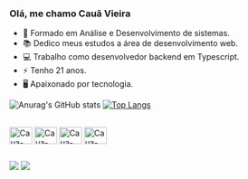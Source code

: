 ### Olá, me chamo Cauã Vieira

- 🌱 Formado em Análise e Desenvolvimento de sistemas.
- 📚 Dedico meus estudos a área de desenvolvimento web.
- 💻 Trabalho como desenvolvedor backend em Typescript.
- ⚡ Tenho 21 anos.
- 🖥️ Apaixonado por tecnologia.


![Anurag's GitHub stats](https://github-readme-stats.vercel.app/api?username=Caua-Vieira&show_icons=true&theme=highcontrast)
[![Top Langs](https://github-readme-stats.vercel.app/api/top-langs/?username=Caua-Vieira&theme=highcontrast&langs_count=8)](https://github.com/Caua-Vieiragithub-readme-stats)

<div style="display: inline_block"><br>
  <img align="center" alt="Caua-Vieira-Node.js" height="30" width="40" src="https://cdn.jsdelivr.net/gh/devicons/devicon@latest/icons/nodejs/nodejs-plain-wordmark.svg">
  <img align="center" alt="Caua-Vieira-React" height="30" width="40" src="https://cdn.jsdelivr.net/gh/devicons/devicon@latest/icons/react/react-original.svg">
  <img align="center" alt="Caua-Vieira-TypeScript" height="30" width="40" src="https://cdn.jsdelivr.net/gh/devicons/devicon@latest/icons/typescript/typescript-original.svg" />
  <img align="center" alt="Caua-Vieira-Nest.js" height="30" width="40" src="https://cdn.jsdelivr.net/gh/devicons/devicon@latest/icons/nestjs/nestjs-original.svg">
<div>
  
##
  
<div>
  <a href="https://www.linkedin.com/in/cauã-vieira/" target="_blank"><img src="https://img.shields.io/badge/-LinkedIn-%230077B5?style=for-the-badge&logo=linkedin&logoColor=white" target="_blank"></a>
  <a href = "mailto:cauasilva8@gmail.com"><img src="https://img.shields.io/badge/-Gmail-%23333?style=for-the-badge&logo=gmail&logoColor=white" target="_blank"></a>  
<div>
